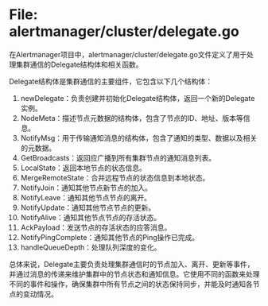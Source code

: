 # File: alertmanager/cluster/delegate.go

在Alertmanager项目中，alertmanager/cluster/delegate.go文件定义了用于处理集群通信的Delegate结构体和相关函数。

Delegate结构体是集群通信的主要组件，它包含以下几个结构体：

1. newDelegate：负责创建并初始化Delegate结构体，返回一个新的Delegate实例。
2. NodeMeta：描述节点元数据的结构体，包含了节点的ID、地址、版本等信息。
3. NotifyMsg：用于传输通知消息的结构体，包含了通知的类型、数据以及相关的元数据。
4. GetBroadcasts：返回应广播到所有集群节点的通知消息列表。
5. LocalState：返回本地节点的状态信息。
6. MergeRemoteState：合并远程节点的状态信息到本地状态。
7. NotifyJoin：通知其他节点新节点的加入。
8. NotifyLeave：通知其他节点节点的离开。
9. NotifyUpdate：通知其他节点节点的更新。
10. NotifyAlive：通知其他节点节点的存活状态。
11. AckPayload：发送节点的存活状态的应答消息。
12. NotifyPingComplete：通知其他节点的Ping操作已完成。
13. handleQueueDepth：处理队列深度的变化。

总体来说，Delegate主要负责处理集群通信时的节点加入、离开、更新等事件，并通过消息的传递来维护集群中的节点状态和通知信息。它使用不同的函数来处理不同的事件和操作，确保集群中所有节点之间的状态保持同步，并能及时通知各节点的变动情况。

